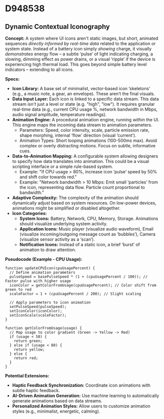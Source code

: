 # D948538

## Dynamic Contextual Iconography

**Concept:** A system where UI icons aren't static images, but short, animated sequences *directly informed by real-time data* related to the application or system state. Instead of a battery icon simply *showing* charge, it visually *demonstrates* energy flow – a subtle ‘pulse’ of light indicating charging, a slowing, dimming effect as power drains, or a visual ‘ripple’ if the device is experiencing high thermal load. This goes beyond simple battery level indicators – extending to all icons.

**Specs:**

*   **Icon Library:** A base set of minimalist, vector-based icon ‘skeletons’ (e.g., a music note, a gear, an envelope). These aren’t the final visuals.
*   **Data Input Layer:** Each icon is linked to a specific data stream. This data stream *isn’t* just a level or state (e.g. "high", "low"). It requires granular real-time data (e.g., current CPU usage %, network bandwidth in Mbps, audio signal amplitude, temperature readings).
*   **Animation Engine:** A procedural animation engine, running *within* the UI. This engine maps the incoming data stream to animation parameters.  
    *   Parameters: Speed, color intensity, scale, particle emission rate, shape morphing, internal ‘flow’ direction (visual ‘current’).
    *   Animation Types:  Short looping animations (100-500ms max). Avoid complex or overly distracting motions. Focus on subtle, informative cues.
*   **Data-to-Animation Mapping:**  A configurable system allowing designers to specify how data translates into animation.  This could be a visual scripting interface or a simple rule-based system.
    *   Example:  "If CPU usage > 80%, increase icon ‘pulse’ speed by 50% and shift color towards red."
    *   Example:  "Network bandwidth > 10 Mbps: Emit small ‘particles’ from the icon, representing data flow. Particle count proportional to bandwidth."
*   **Adaptive Complexity:** The complexity of the animation should dynamically adjust based on system resources. On low-power devices, animations might be simplified or disabled altogether.
*   **Icon Categories:**
    *   **System Icons:** Battery, Network, CPU, Memory, Storage.  Animations should visualize underlying system activity.
    *   **Application Icons:**  Music player (visualize audio waveform), Email (visualize incoming/outgoing message count as ‘bubbles’), Camera (visualize sensor activity as a ‘scan’).
    *   **Notification Icons:**  Instead of a static icon, a brief ‘burst’ of animation to draw attention.

**Pseudocode (Example - CPU Usage):**

```
function updateCPUIcon(cpuUsagePercent) {
  // Define animation parameters
  pulseSpeed = basePulseSpeed * (1 + (cpuUsagePercent / 100)); // Faster pulse with higher usage
  iconColor = getColorFromUsage(cpuUsagePercent); // Color shift from green to red
  scaleFactor = 1 + (cpuUsagePercent / 200); // Slight scaling

  // Apply parameters to icon animation
  setPulseSpeed(pulseSpeed);
  setIconColor(iconColor);
  setIconScale(scaleFactor);
}

function getColorFromUsage(usage) {
  // Map usage to color gradient (Green -> Yellow -> Red)
  if (usage < 50) {
    return green;
  } else if (usage < 80) {
    return yellow;
  } else {
    return red;
  }
}
```

**Potential Extensions:**

*   **Haptic Feedback Synchronization:** Coordinate icon animations with subtle haptic feedback.
*   **AI-Driven Animation Generation:** Use machine learning to automatically generate animations based on data streams.
*   **Personalized Animation Styles:** Allow users to customize animation styles (e.g., minimalist, energetic, calming).
